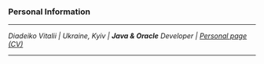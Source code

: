 ### Personal Information
***
_Diadeiko Vitalii | Ukraine, Kyiv | **Java & Oracle** Developer | [Personal page (CV)][resume]_
***
[resume]: <https://wellaxis.github.io/portfolio/>
